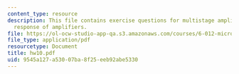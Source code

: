 ```yaml
---
content_type: resource
description: This file contains exercise questions for multistage amplifiers, frequency
  response of amplifiers.
file: https://ol-ocw-studio-app-qa.s3.amazonaws.com/courses/6-012-microelectronic-devices-and-circuits-fall-2005/9545a127a53007ba8f25eeb92abe5330_hw10.pdf
file_type: application/pdf
resourcetype: Document
title: hw10.pdf
uid: 9545a127-a530-07ba-8f25-eeb92abe5330
---
```

